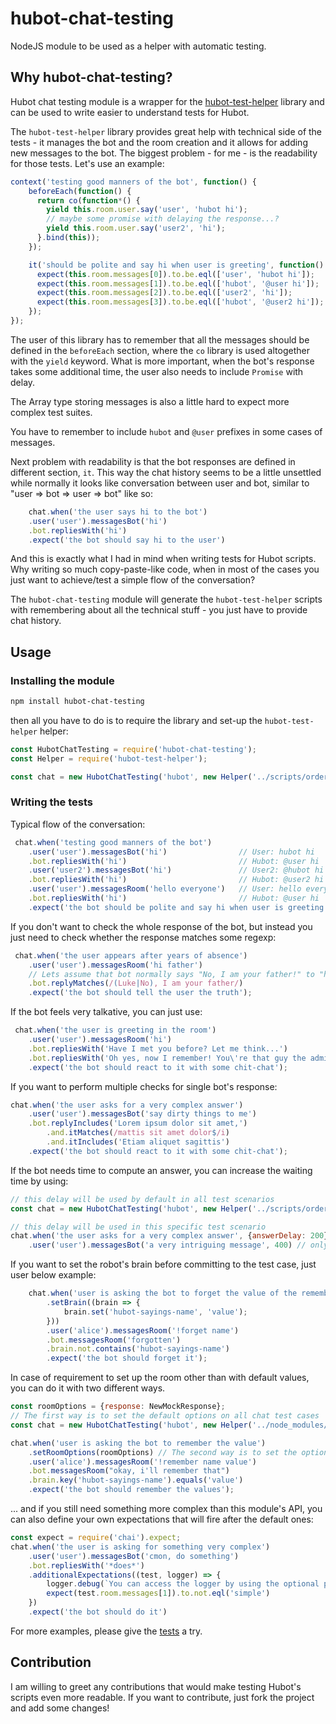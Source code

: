 # hubot-chat-testing
NodeJS module to be used as a helper with automatic testing.

## Why hubot-chat-testing?
Hubot chat testing module is a wrapper for the 
[hubot-test-helper](https://github.com/mtsmfm/hubot-test-helper) library
and can be used to write easier to understand tests for Hubot.

The `hubot-test-helper` library provides great help with technical side of the tests - 
it manages the bot and the room creation and it allows for adding new messages to the bot. 
The biggest problem - for me - is the readability for those tests. Let's use an example:

```javascript
context('testing good manners of the bot', function() {
    beforeEach(function() {
      return co(function*() {
        yield this.room.user.say('user', 'hubot hi');
        // maybe some promise with delaying the response...?
        yield this.room.user.say('user2', 'hi');
      }.bind(this));
    });

    it('should be polite and say hi when user is greeting', function() {
      expect(this.room.messages[0]).to.be.eql(['user', 'hubot hi']);
      expect(this.room.messages[1]).to.be.eql(['hubot', '@user hi']);
      expect(this.room.messages[2]).to.be.eql(['user2', 'hi']);
      expect(this.room.messages[3]).to.be.eql(['hubot', '@user2 hi']);
    });
});
```
The user of this library has to remember that all the messages should be defined in the 
`beforeEach` section, where the `co` library is used altogether with the `yield` keyword. 
What is more important, when the bot's response takes some additional time, 
the user also needs to include `Promise` with delay.

The Array type storing messages is also a little hard to expect more complex test suites.

You have to remember to include `hubot` and `@user` prefixes in some cases of messages.

Next problem with readability is that the bot responses are defined in different section, `it`.
This way the chat history seems to be a little unsettled while normally it looks like conversation
between user and bot, similar to "user => bot => user => bot" like so:

```javascript
    chat.when('the user says hi to the bot')
    .user('user').messagesBot('hi')
    .bot.repliesWith('hi')
    .expect('the bot should say hi to the user')
``` 

And this is exactly what I had in mind when writing tests for Hubot scripts. Why writing so much
copy-paste-like code, when in most of the cases you just want to achieve/test a simple flow of the
conversation? 

The `hubot-chat-testing` module will generate the `hubot-test-helper` scripts with remembering
about all the technical stuff - you just have to provide chat history.

## Usage

### Installing the module
```bash
npm install hubot-chat-testing
```
then all you have to do is to require the library and set-up the `hubot-test-helper` helper:
```javascript
const HubotChatTesting = require('hubot-chat-testing');
const Helper = require('hubot-test-helper');

const chat = new HubotChatTesting('hubot', new Helper('../scripts/orders.js'));
```

### Writing the tests
Typical flow of the conversation:
```javascript
 chat.when('testing good manners of the bot')
    .user('user').messagesBot('hi')                // User: hubot hi
    .bot.repliesWith('hi')                         // Hubot: @user hi
    .user('user2').messagesBot('hi')               // User2: @hubot hi
    .bot.repliesWith('hi')                         // Hubot: @user2 hi
    .user('user').messagesRoom('hello everyone')   // User: hello everyone
    .bot.repliesWith('hi')                         // Hubot: @user hi
    .expect('the bot should be polite and say hi when user is greeting');
```

If you don't want to check the whole response of the bot, but instead you just need to 
check whether the response matches some regexp:
```javascript
 chat.when('the user appears after years of absence')
    .user('user').messagesRoom('hi father')
    // Lets assume that bot normally says "No, I am your father!" to "hi father"
    .bot.replyMatches(/(Luke|No), I am your father/)
    .expect('the bot should tell the user the truth');
```

If the bot feels very talkative, you can just use:
```javascript
 chat.when('the user is greeting in the room')
    .user('user').messagesRoom('hi')
    .bot.repliesWith('Have I met you before? Let me think...')
    .bot.repliesWith('Oh yes, now I remember! You\'re that guy the admin told me to worry about!')
    .expect('the bot should react to it with some chit-chat');
```

If you want to perform multiple checks for single bot's response:
```javascript
chat.when('the user asks for a very complex answer')
    .user('user').messagesBot('say dirty things to me')
    .bot.replyIncludes('Lorem ipsum dolor sit amet,')
        .and.itMatches(/mattis sit amet dolor$/i)
        .and.itIncludes('Etiam aliquet sagittis')
    .expect('the bot should react to it with some chit-chat');
```

If the bot needs time to compute an answer, you can increase the waiting time by using:
```javascript
// this delay will be used by default in all test scenarios
const chat = new HubotChatTesting('hubot', new Helper('../scripts/orders.js'), {answerDelay: 50}); 

// this delay will be used in this specific test scenario
chat.when('the user asks for a very complex answer', {answerDelay: 200}) 
    .user('user').messagesBot('a very intriguing message', 400) // only this request will wait 400 ms for an answer
```

If you want to set the robot's brain before committing to the test case, just user below example:
```javascript
    chat.when('user is asking the bot to forget the value of the remembered variable')
        .setBrain((brain => {
            brain.set('hubot-sayings-name', 'value');
        }))
        .user('alice').messagesRoom('!forget name')
        .bot.messagesRoom('forgotten')
        .brain.not.contains('hubot-sayings-name')
        .expect('the bot should forget it');
```

In case of requirement to set up the room other than with default values, you can do it with two different ways.
```javascript
const roomOptions = {response: NewMockResponse};
// The first way is to set the default options on all chat test cases
const chat = new HubotChatTesting('hubot', new Helper('../node_modules/hubot-sayings/src/hubot-sayings.js'), null, roomOptions);

chat.when('user is asking the bot to remember the value')
    .setRoomOptions(roomOptions) // The second way is to set the options only for this test case
    .user('alice').messagesRoom('!remember name value')
    .bot.messagesRoom("okay, i'll remember that")
    .brain.key('hubot-sayings-name').equals('value')
    .expect('the bot should remember the values');
```

... and if you still need something more complex than this module's API, you can also define your own expectations that
will fire after the default ones:
```javascript
const expect = require('chai').expect;
chat.when('the user is asking for something very complex')
    .user('user').messagesBot('cmon, do something')
    .bot.repliesWith('*does*')
    .additionalExpectations((test, logger) => {
        logger.debug(`You can access the logger by using the optional parameter logger`);
        expect(test.room.messages[1]).to.not.eql('simple')
    })
    .expect('the bot should do it')
```
For more examples, please give the [tests](test) a try.

## Contribution
I am willing to greet any contributions that would make testing Hubot's scripts even more readable.
If you want to contribute, just fork the project and add some changes!